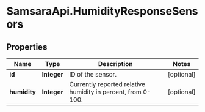 # SamsaraApi.HumidityResponseSensors

## Properties
Name | Type | Description | Notes
------------ | ------------- | ------------- | -------------
**id** | **Integer** | ID of the sensor. | [optional] 
**humidity** | **Integer** | Currently reported relative humidity in percent, from 0-100. | [optional] 


